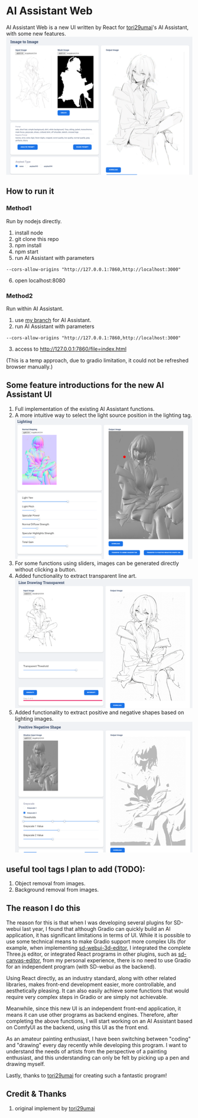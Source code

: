 # AI Assistant Web

AI Assistant Web is a new UI written by React for [tori29umai](https://x.com/tori29umai)'s AI Assistant, with some new features.
![img.png](/docs/img.png)
## How to run it

### Method1
Run by nodejs directly.
1. install node
2. git clone this repo
3. npm install
4. npm start
5. run AI Assistant with parameters 
```commandline
--cors-allow-origins "http://127.0.0.1:7860,http://localhost:3000"
```
6. open localhost:8080

### Method2
Run within AI Assistant.
1. use [my branch](https://github.com/jtydhr88/AI-Assistant/tree/new-web-by-react) for AI Assistant.
2. run AI Assistant with parameters 
```commandline
--cors-allow-origins "http://127.0.0.1:7860,http://localhost:3000"
```
3. access to http://127.0.0.1:7860/file=index.html

(This is a temp approach, due to gradio limitation, it could not be refreshed browser manually.)

## Some feature introductions for the new AI Assistant UI
1. Full implementation of the existing AI Assistant functions.
2. A more intuitive way to select the light source position in the lighting tag.![/docs/img_1.png](/docs/img_1.png)
3. For some functions using sliders, images can be generated directly without clicking a button.
4. Added functionality to extract transparent line art.![img_2.png](/docs/img_2.png)
5. Added functionality to extract positive and negative shapes based on lighting images.![img_3.png](/docs/img_3.png)

## useful tool tags I plan to add (TODO):
1. Object removal from images.
2. Background removal from images.

## The reason I do this
The reason for this is that when I was developing several plugins for SD-webui last year, I found that although Gradio can quickly build an AI application, it has significant limitations in terms of UI. While it is possible to use some technical means to make Gradio support more complex UIs (for example, when implementing [sd-webui-3d-editor](https://github.com/jtydhr88/sd-webui-3d-editor), I integrated the complete Three.js editor, or integrated React programs in other plugins, such as [sd-canvas-editor](https://github.com/jtydhr88/sd-canvas-editor), from my personal experience, there is no need to use Gradio for an independent program (with SD-webui as the backend).

Using React directly, as an industry standard, along with other related libraries, makes front-end development easier, more controllable, and aesthetically pleasing. It can also easily achieve some functions that would require very complex steps in Gradio or are simply not achievable.

Meanwhile, since this new UI is an independent front-end application, it means it can use other programs as backend engines. Therefore, after completing the above functions, I will start working on an AI Assistant based on ComfyUI as the backend, using this UI as the front end.

As an amateur painting enthusiast, I have been switching between "coding" and "drawing" every day recently while developing this program. I want to understand the needs of artists from the perspective of a painting enthusiast, and this understanding can only be felt by picking up a pen and drawing myself.

Lastly, thanks to [tori29umai](https://x.com/tori29umai) for creating such a fantastic program!

## Credit & Thanks
1. original implement by [tori29umai](https://x.com/tori29umai)


